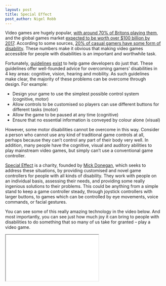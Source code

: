 ```yaml
---
layout: post
title: Special Effect
post_author: Nigel Robb
---
```

Video games are hugely popular, [with around 70% of Britons playing them](http://www.theguardian.com/technology/2014/sep/17/women-video-games-iab), and the global games market [expected to be worth over $100 billion by 2017]( http://www.polygon.com/2015/4/22/8471789/worldwide-video-games-market-value-2015). According to some sources, [20% of casual gamers have some form of disability]( http://gameaccessibilityguidelines.com/why-and-how). These numbers make it obvious that making video games accessible for people with disabilities is an important and worthwhile task.

Fortunately, [guidelines]( http://gameaccessibilityguidelines.com/) [exist]( http://www.includification.com/) to help game developers do just that. These guidelines offer well-founded advice for overcoming gamers’ disabilities in 4 key areas: cognitive, vision, hearing and mobility. As such guidelines make clear, the majority of these problems can be overcome through design. For example:

- Design your game to use the simplest possible control system (cognitive, motor)
- Allow controls to be customised so players can use different buttons for different tasks (motor)
- Allow the game to be paused at any time (cognitive)
- Ensure that no essential information is conveyed by colour alone (visual)

However, some motor disabilities cannot be overcome in this way. Consider a person who cannot use any kind of traditional game controls at all, perhaps because they can’t control any part of their body very well. In addition, many people have the cognitive, visual and auditory abilities to play mainstream video games, but simply can’t use a conventional game controller.

[Special Effect]( http://www.specialeffect.org.uk/) is a charity, founded by [Mick Donegan]( https://twitter.com/MickDonegan), which seeks to address these situations, by providing customised and novel game controllers for people with all kinds of disability. They work with people on an individual basis, assessing their needs, and providing some really ingenious solutions to their problems. This could be anything from a simple stand to keep a game controller steady, through joystick controllers with larger buttons, to games which can be controlled by eye movements, voice commands, or facial gestures.

You can see some of this really amazing technology in the video below. And most importantly, you can see just how much joy it can bring to people with disabilities to do something that so many of us take for granted – play a video game.

<div class="container" style="max-width: 700px; height: auto;"
<!-- 4:3 aspect ratio -->
<div class="embed-responsive embed-responsive-4by3">
  <iframe class="embed-responsive-item" src="//www.youtube.com/embed/hKLNrCivOzw"></iframe>
</div>
</div>

